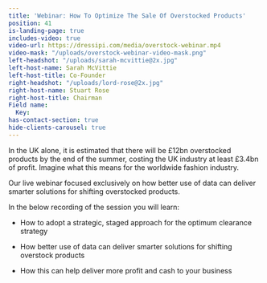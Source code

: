 ```yaml
---
title: 'Webinar: How To Optimize The Sale Of Overstocked Products'
position: 41
is-landing-page: true
includes-video: true
video-url: https://dressipi.com/media/overstock-webinar.mp4
video-mask: "/uploads/overstock-webinar-video-mask.png"
left-headshot: "/uploads/sarah-mcvittie@2x.jpg"
left-host-name: Sarah McVittie
left-host-title: Co-Founder
right-headshot: "/uploads/lord-rose@2x.jpg"
right-host-name: Stuart Rose
right-host-title: Chairman
Field name:
  Key: 
has-contact-section: true
hide-clients-carousel: true
---
```


In the UK alone, it is estimated that there will be £12bn overstocked products by the end of the summer, costing the UK industry at least £3.4bn of profit. Imagine what this means for the worldwide fashion industry.

Our live webinar focused exclusively on how better use of data can deliver smarter solutions for shifting overstocked products.

In the below recording of the session you will learn: 

* How to adopt a strategic, staged approach for the optimum clearance strategy

* How better use of data can deliver smarter solutions for shifting overstock products

* How this can help deliver more profit and cash to your business